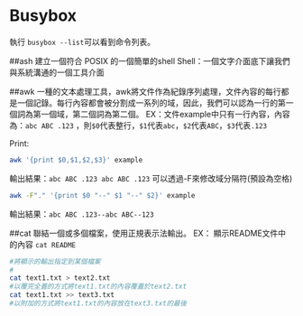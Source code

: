 # Busybox
執行 `busybox --list`可以看到命令列表。

##ash
建立一個符合 POSIX 的一個簡單的shell
Shell：一個文字介面底下讓我們與系統溝通的一個工具介面

##awk
一種的文本處理工具，awk將文件作為紀錄序列處理，文件內容的每行都是一個記錄。每行內容都會被分割成一系列的域，因此，我們可以認為一行的第一個詞為第一個域，第二個詞為第二個。
EX：文件example中只有一行內容，內容為：```abc ABC .123``` ，則```$0```代表整行，```$1```代表```abc```，```$2```代表```ABC```，```$3```代表```.123```
 
Print:

```sh 
awk '{print $0,$1,$2,$3}' example
```

輸出結果：`abc ABC .123 abc ABC .123`
可以透過-F來修改域分隔符(預設為空格)

```sh 
awk -F"." '{print $0 "--" $1 "--" $2}' example
```
輸出結果：`abc ABC .123--abc ABC--123`

##cat
聯結一個或多個檔案，使用正規表示法輸出。
EX：
顯示README文件中的內容
`cat README`

```sh
#將顯示的輸出指定到某個檔案
#
cat text1.txt > text2.txt
#以覆完全蓋的方式將text1.txt的內容覆蓋於text2.txt
cat text1.txt >> text3.txt
#以附加的方式將text1.txt的內容放在text3.txt的最後
```
